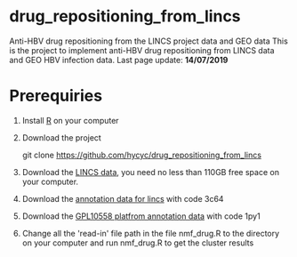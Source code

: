 # drug_repositioning_from_lincs
Anti-HBV drug repositioning from the LINCS project data and GEO data
This is the project to implement anti-HBV drug repositioning from LINCS data and GEO HBV infection data.
Last page update: **14/07/2019**

# Prerequiries
1. Install [R](https://www.r-project.org) on your computer
2. Download the project
    
    git clone https://github.com/hycyc/drug_repositioning_from_lincs
    
3. Download the [LINCS data](https://cbcl.ics.uci.edu/public_data/D-GEX/l1000_n1328098x22268.gctx), you need no less than 110GB free space on your computer.
4. Download the [annotation data for lincs](https://pan.baidu.com/s/1C-UyqUN2F3C_siF6iHJb2g) with code 3c64
5. Download the [GPL10558 platfrom annotation data](https://pan.baidu.com/s/122wm61ZJfCa_J89Do7HIZA) with code 1py1
6. Change all the 'read-in' file path in the file nmf_drug.R to the directory on your computer and run nmf_drug.R to get the cluster results
